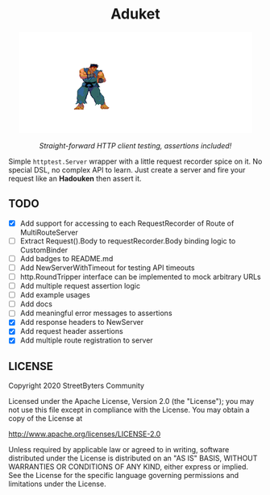 <h1 align="center">Aduket</h1>
<p align="center">
    <img height="200px" src="assets/aduket.gif">
</p>
<p align="center">
    <i>Straight-forward HTTP client testing, assertions included!</i>
</p>

Simple `httptest.Server` wrapper with a little request recorder spice on it. No special DSL, no complex API to learn. Just create a server and fire your request like an **Hadouken** then assert it.

## TODO
 - [x] Add support for accessing to each RequestRecorder of Route of MultiRouteServer
 - [ ] Extract Request().Body to requestRecorder.Body binding logic to CustomBinder
 - [ ] Add badges to README.md
 - [ ] Add NewServerWithTimeout for testing API timeouts
 - [ ] http.RoundTripper interface can be implemented to mock arbitrary URLs
 - [ ] Add multiple request assertion logic
 - [ ] Add example usages
 - [ ] Add docs
 - [ ] Add meaningful error messages to assertions
 - [x] Add response headers to NewServer
 - [x] Add request header assertions
 - [x] Add multiple route registration to server

## LICENSE
Copyright 2020 StreetByters Community

Licensed under the Apache License, Version 2.0 (the "License");
you may not use this file except in compliance with the License.
You may obtain a copy of the License at

   http://www.apache.org/licenses/LICENSE-2.0

Unless required by applicable law or agreed to in writing, software
distributed under the License is distributed on an "AS IS" BASIS,
WITHOUT WARRANTIES OR CONDITIONS OF ANY KIND, either express or implied.
See the License for the specific language governing permissions and
limitations under the License.